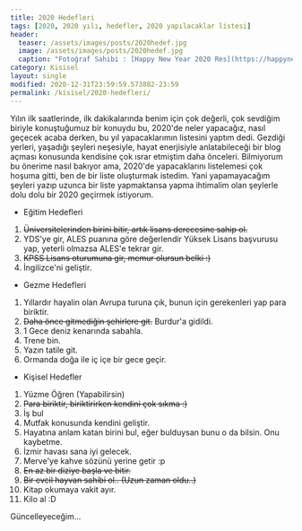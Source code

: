 ```yaml
---
title: 2020 Hedefleri
tags: [2020, 2020 yılı, hedefler, 2020 yapılacaklar listesi]
header:
  teaser: /assets/images/posts/2020hedef.jpg
  image: /assets/images/posts/2020hedef.jpg
  caption: "Fotoğraf Sahibi : [Happy New Year 2020 Res](https://happynewyear2k20.com/happy-new-year-resolution-2020/)"
category: Kisisel
layout: single
modified: 2020-12-31T23:59:59.573882-23:59
permalink: /kisisel/2020-hedefleri/
---
```


Yılın ilk saatlerinde, ilk dakikalarında benim için çok değerli, çok sevdiğim biriyle konuştuğumuz bir konuydu bu, 2020'de neler yapacağız, nasıl geçecek acaba derken, bu yıl yapacaklarımın listesini yaptım dedi. Gezdiği yerleri, yaşadığı şeyleri neşesiyle, hayat enerjisiyle anlatabileceği bir blog açması konusunda kendisine çok ısrar etmiştim daha önceleri. Bilmiyorum bu önerime nasıl bakıyor ama, 2020'de yapacaklarını listelemesi çok hoşuma gitti, ben de bir liste oluşturmak istedim. Yani yapamayacağım şeyleri yazıp uzunca bir liste yapmaktansa yapma ihtimalim olan şeylerle dolu dolu bir 2020 geçirmek istiyorum.

* Eğitim Hedefleri

1. ~~Üniversitelerinden birini bitir, artık lisans derecesine sahip ol.~~
2. YDS'ye gir, ALES puanına göre değerlendir Yüksek Lisans başvurusu yap, yeterli olmazsa ALES'e tekrar gir.
3. ~~KPSS Lisans oturumuna gir, memur olursun belki :)~~
4. İngilizce'ni geliştir.

* Gezme Hedefleri

1. Yıllardır hayalin olan Avrupa turuna çık, bunun için gerekenleri yap para biriktir.
2. ~~Daha önce gitmediğin şehirlere git.~~ Burdur'a gidildi.
3. 1 Gece deniz kenarında sabahla.
4. Trene bin.
5. Yazın tatile git.
6. Ormanda doğa ile iç içe bir gece geçir.

* Kişisel Hedefler

1. Yüzme Öğren (Yapabilirsin)
2. ~~Para biriktir, biriktirirken kendini çok sıkma :)~~
3. İş bul
4. Mutfak konusunda kendini geliştir.
5. Hayatına anlam katan birini bul, eğer bulduysan bunu o da bilsin. Onu kaybetme.
6. İzmir havası sana iyi gelecek.
7. Merve'ye kahve sözünü yerine getir :p
8. ~~En az bir diziye başla ve bitir.~~
9. ~~Bir evcil hayvan sahibi ol.. (Uzun zaman oldu..)~~
10. Kitap okumaya vakit ayır.
11. Kilo al :D

Güncelleyeceğim...
